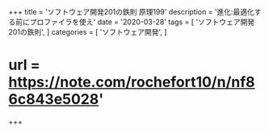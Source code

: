 +++
title = 'ソフトウェア開発201の鉄則 原理199'
description = '進化:最適化する前にプロファイラを使え'
date = '2020-03-28'
tags = [
    'ソフトウェア開発 201の鉄則',
]
categories = [
    'ソフトウェア開発',
]
# url = https://note.com/rochefort10/n/nf86c843e5028'
+++
